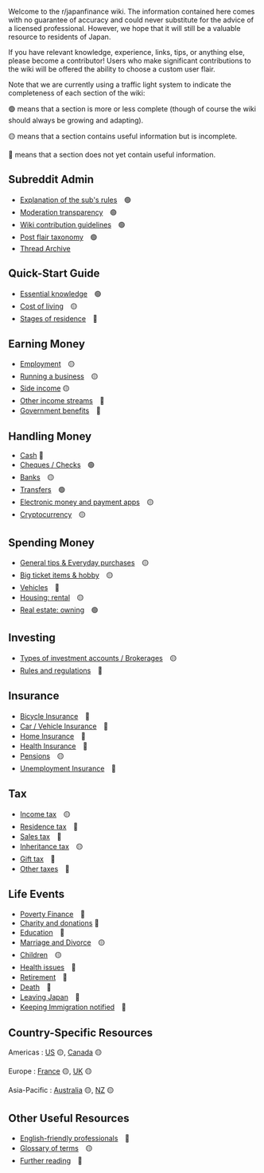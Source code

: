 Welcome to the r/japanfinance wiki. The information contained here comes with no guarantee of accuracy and could never substitute for the advice of a licensed professional. However, we hope that it will still be a valuable resource to residents of Japan. 

If you have relevant knowledge, experience, links, tips, or anything else, please become a contributor! Users who make significant contributions to the wiki will be offered the ability to choose a custom user flair.

Note that we are currently using a traffic light system to indicate the completeness of each section of the wiki:
 
 🟢 means that a section is more or less complete (though of course the wiki should always be growing and adapting). 

 🟡 means that a section contains useful information but is incomplete. 

 🔴 means that a section does not yet contain useful information.

## Subreddit Admin
- [Explanation of the sub's rules](/admin/rules)　🟢
- [Moderation transparency](/admin/transparency)　🟢
- [Wiki contribution guidelines](/admin/guidelines)　🟢
- [Post flair taxonomy](/admin/flairs)　🟢
- [Thread Archive](/admin/collections)

## Quick-Start Guide
- [Essential knowledge](/quick-start/essentials)　🟢
- [Cost of living](/quick-start/cost-of-living)　🟡
- [Stages of residence](/quick-start/stages)　🔴

## Earning Money
- [Employment](/earning/employment)　🟡
- [Running a business](/earning/business)　🟡
- [Side income](/earning/side) 🟡
- [Other income streams](/earning/other)　🔴
- [Government benefits](/earning/welfare)　🔴

## Handling Money
- [Cash](/handling/cash) 🔴
- [Cheques / Checks](/handling/cheques)　🟢
- [Banks](/handling/banks)　🟡
- [Transfers](/handling/transfers)　🟢
- [Electronic money and payment apps](/handling/points)　🟡
- [Cryptocurrency](/handling/crypto)　🟡

## Spending Money
- [General tips &amp; Everyday purchases](/spending/everyday)　🟡
- [Big ticket items &amp; hobby](/spending/large-purchases)　🟡
- [Vehicles](/spending/vehicles)　🔴
- [Housing: rental](/spending/renting)　🟡
- [Real estate: owning](/spending/real-estate)　🟢

## Investing
- [Types of investment accounts / Brokerages](/investing/long)　🟡
- [Rules and regulations](/investing/rules)　🔴

## Insurance
- [Bicycle Insurance](/insurance/bike)　🔴
- [Car / Vehicle Insurance](/insurance/car)　🔴
- [Home Insurance](/insurance/home)　🔴
- [Health Insurance](/insurance/health)　🔴
- [Pensions](/insurance/pensions)　🟡
- [Unemployment Insurance](/insurance/unemployment)　🔴

## Tax
- [Income tax](/tax/income)　🟡
- [Residence tax](/tax/residence)　🔴
- [Sales tax](/tax/sales)　🔴
- [Inheritance tax](/tax/inheritance)　🟡
- [Gift tax](/tax/gift)　🔴
- [Other taxes](/tax/other)　🔴

## Life Events

- [Poverty Finance](/life/poverty)　🔴
- [Charity and donations](/life/charity) 🔴
- [Education](/life/education)　🔴
- [Marriage and Divorce](/life/marriage-divorce)　🟡
- [Children](/life/children)　🟡
- [Health issues](/life/health)　🔴
- [Retirement](/life/retirement)　🔴
- [Death](/life/death)　🔴
- [Leaving Japan](/life/leaving)　🔴
- [Keeping Immigration notified](/life/karlbert)　🔴

## Country-Specific Resources

Americas : [US](/countries/US) 🟡, [Canada](/countries/Canada) 🟡

Europe : [France](/countries/FR) 🟡, [UK](/countries/UK) 🟡

Asia-Pacific : [Australia](/countries/Australia) 🟡, [NZ](/countries/NZ) 🟡

## Other Useful Resources
- [English-friendly professionals](/other/pros)　🔴
- [Glossary of terms](/other/glossary)　🟡
- [Further reading](/other/reading)　🔴
